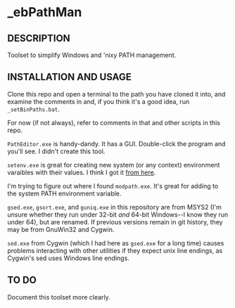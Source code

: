 # _ebPathMan

## DESCRIPTION
Toolset to simplify Windows and 'nixy PATH management.

## INSTALLATION AND USAGE
Clone this repo and open a terminal to the path you have cloned it into, and examine the comments in and, if you think it's a good idea, run `_setBinPaths.bat`.

For now (if not always), refer to comments in that and other scripts in this repo.

`PathEditor.exe` is handy-dandy. It has a GUI. Double-click the program and you'll see. I didn't create this tool.

`setenv.exe` is great for creating new system (or any context) environment varaibles with their values. I think I got it [from here](https://www.codeproject.com/Articles/12153/SetEnv).

I'm trying to figure out where I found `modpath.exe`. It's great for adding to the system PATH environment variable.

`gsed.exe`, `gsort.exe`, and `guniq.exe` in this repository are from MSYS2 (I'm unsure whether they run under 32-bit _and_ 64-bit Windows--I know they run under 64), but are renamed. If previous versions remain in git history, they may be from GnuWin32 and Cygwin.

`sed.exe` from Cygwin (which I had here as `gsed.exe` for a long time) causes problems interacting with other utilities if they expect unix line endings, as Cygwin's sed uses Windows line endings.

## TO DO
Document this toolset more clearly.


